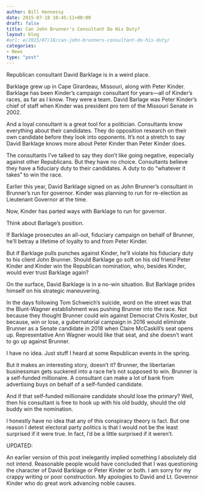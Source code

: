 ```yaml
---
author: Bill Hennessy
date: 2015-07-18 10:45:11+00:00
draft: false
title: Can John Brunner's Consultant Do His Duty?
layout: blog
#url: e/2015/07/18/can-john-brunners-consultant-do-his-duty/
categories:
- News
type: "post"
---
```


Republican consultant David Barklage is in a weird place.

Barklage grew up in Cape Girardeau, Missouri, along with Peter Kinder. Barklage has been Kinder’s campaign consultant for years—all of Kinder’s races, as far as I know. They were a team. David Barlage was Peter Kinder’s chief of staff when Kinder was president pro tem of the Missouri Senate in 2002.

And a loyal consultant is a great tool for a politician. Consultants know everything about their candidates. They do opposition research on their own candidate before they look into opponents. It’s not a stretch to say David Barklage knows more about Peter Kinder than Peter Kinder does.

The consultants I’ve talked to say they don’t like going negative, especially against other Republicans. But they have no choice. Consultants believe they have a fiduciary duty to their candidates. A duty to do “whatever it takes” to win the race.

Earlier this year, David Barklage signed on as John Brunner’s consultant in Brunner’s run for governor. Kinder was planning to run for re-election as Lieutenant Governor at the time.

Now, Kinder has parted ways with Barklage to run for governor.

Think about Barlage’s position.

If Barklage prosecutes an all-out, fiduciary campaign on behalf of Brunner, he’ll betray a lifetime of loyalty to and from Peter Kinder.

But if Barklage pulls punches against Kinder, he’ll violate his fiduciary duty to his client John Brunner. Should Barklage go soft on his old friend Peter Kinder and Kinder win the Republican nomination, who, besides Kinder, would ever trust Barklage again?

On the surface, David Barklage is in a no-win situation. But Barklage prides himself on his strategic maneuvering.

In the days following Tom Schweich’s suicide, word on the street was that the Blunt-Wagner establishment was pushing Brunner into the race. Not because they thought Brunner could win against Democrat Chris Koster, but because, win or lose, a gubernatorial campaign in 2016 would eliminate Brunner as a Senate candidate in 2018 when Claire McCaskill’s seat opens up. Representative Ann Wagner would like that seat, and she doesn’t want to go up against Brunner.

I have no idea. Just stuff I heard at some Republican events in the spring.

But it makes an interesting story, doesn’t it? Brunner, the libertarian businessman gets suckered into a race he’s not supposed to win. Brunner is a self-funded millionaire. A consultant can make a lot of bank from advertising buys on behalf of a self-funded candidate.

And if that self-funded millionaire candidate should lose the primary? Well, then his consultant is free to hook up with his old buddy, should the old buddy win the nomination.

I honestly have no idea that any of this conspiracy theory is fact. But one reason I detest electoral party politics is that I would not be the least surprised if it were true. In fact, I’d be a little surprised if it weren’t.

UPDATED:

An earlier version of this post inelegantly implied something I absolutely did not intend. Reasonable people would have concluded that I was questioning the character of David Barklage or Peter Kinder or both. I am sorry for my crappy writing or poor construction. My apologies to David and Lt. Governor Kinder who do great work advancing noble causes.
